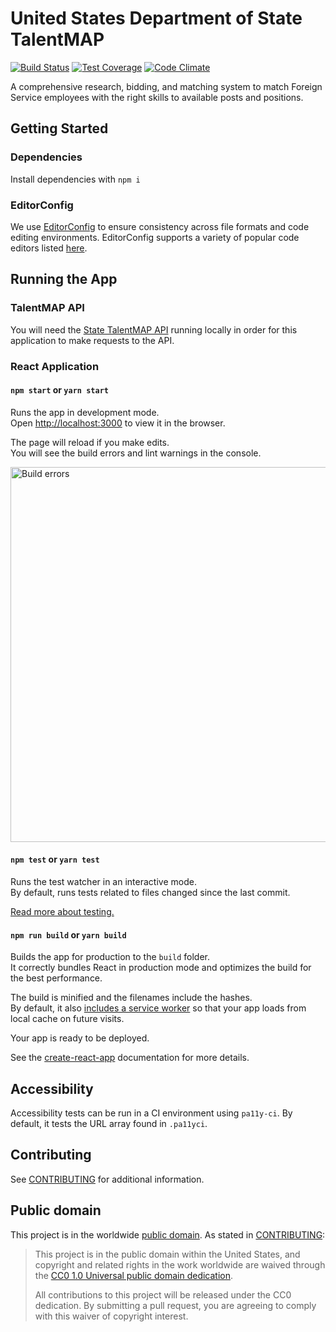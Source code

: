 # United States Department of State TalentMAP

[![Build Status](https://circleci.com/gh/18F/State-TalentMAP.svg?style=shield)](https://circleci.com/gh/18F/State-TalentMAP/)
[![Test Coverage](https://codeclimate.com/github/18F/State-TalentMAP/badges/coverage.svg)](https://codeclimate.com/github/18F/State-TalentMAP/coverage)
[![Code Climate](https://codeclimate.com/github/18F/State-TalentMAP/badges/gpa.svg)](https://codeclimate.com/github/18F/State-TalentMAP)

A comprehensive research, bidding, and matching system to match Foreign Service employees with the right skills to available posts and positions.

## Getting Started

### Dependencies

Install dependencies with `npm i`

### EditorConfig

We use [EditorConfig](http://editorconfig.org/) to ensure consistency across file formats and code editing environments.  EditorConfig supports a variety of popular code editors listed [here](http://editorconfig.org/#download). 

## Running the App

### TalentMAP API

You will need the [State TalentMAP API](https://github.com/18F/State-TalentMAP-API) running locally in order for this application to make requests to the API.

### React Application 

#### `npm start` or `yarn start`

Runs the app in development mode.<br>
Open [http://localhost:3000](http://localhost:3000) to view it in the browser.

The page will reload if you make edits.<br>
You will see the build errors and lint warnings in the console.

<img src='https://camo.githubusercontent.com/41678b3254cf583d3186c365528553c7ada53c6e/687474703a2f2f692e696d6775722e636f6d2f466e4c566677362e706e67' width='600' alt='Build errors'>

#### `npm test` or `yarn test`

Runs the test watcher in an interactive mode.<br>
By default, runs tests related to files changed since the last commit.

[Read more about testing.](https://github.com/facebookincubator/create-react-app/blob/master/packages/react-scripts/template/README.md#running-tests)

#### `npm run build` or `yarn build`

Builds the app for production to the `build` folder.<br>
It correctly bundles React in production mode and optimizes the build for the best performance.

The build is minified and the filenames include the hashes.<br>
By default, it also [includes a service worker](https://github.com/facebookincubator/create-react-app/blob/master/packages/react-scripts/template/README.md#making-a-progressive-web-app) so that your app loads from local cache on future visits.

Your app is ready to be deployed.

See the [create-react-app](https://github.com/facebookincubator/create-react-app) documentation for more details.

## Accessibility

Accessibility tests can be run in a CI environment using `pa11y-ci`. By default, it tests the URL array found in `.pa11yci`.

## Contributing

See [CONTRIBUTING](CONTRIBUTING.md) for additional information.

## Public domain

This project is in the worldwide [public domain](LICENSE.md). As stated in [CONTRIBUTING](CONTRIBUTING.md):

> This project is in the public domain within the United States, and copyright and related rights in the work worldwide are waived through the [CC0 1.0 Universal public domain dedication](https://creativecommons.org/publicdomain/zero/1.0/).
>
> All contributions to this project will be released under the CC0 dedication. By submitting a pull request, you are agreeing to comply with this waiver of copyright interest.
